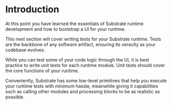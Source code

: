 Introduction
===

At this point you have learned the essentials of Substrate runtime development and how to bootstrap a UI for your runtime.

This next section will cover writing tests for your Substrate runtime. Tests are the backbone of any software artifact, ensuring its veracity as your codebase evolves.

While you can test some of your code logic through the UI, it is best practice to write unit tests for each runtime module. Unit tests should cover the core functions of your runtime.

Conveniently, Substrate has some low-level primitives that help you execute your runtime tests with minimum hassle, meanwhile giving it capabilities such as calling other modules and processing blocks to be as realistic as possible.